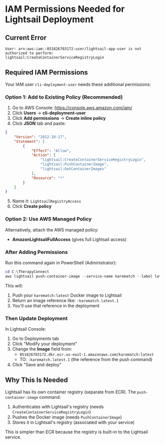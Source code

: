 # IAM Permissions Needed for Lightsail Deployment

## Current Error
```
User: arn:aws:iam::051826703172:user/lightsail-app-user is not authorized to perform:
lightsail:CreateContainerServiceRegistryLogin
```

## Required IAM Permissions

Your IAM user `cli-deployment-user` needs these additional permissions:

### Option 1: Add to Existing Policy (Recommended)

1. Go to AWS Console: https://console.aws.amazon.com/iam/
2. Click **Users** → **cli-deployment-user**
3. Click **Add permissions** → **Create inline policy**
4. Click **JSON** tab and paste:

```json
{
    "Version": "2012-10-17",
    "Statement": [
        {
            "Effect": "Allow",
            "Action": [
                "lightsail:CreateContainerServiceRegistryLogin",
                "lightsail:PushContainerImage",
                "lightsail:GetContainerImages"
            ],
            "Resource": "*"
        }
    ]
}
```

5. Name it: `LightsailRegistryAccess`
6. Click **Create policy**

### Option 2: Use AWS Managed Policy

Alternatively, attach the AWS managed policy:
- **AmazonLightsailFullAccess** (gives full Lightsail access)

### After Adding Permissions

Run this command again in PowerShell (Administrator):
```powershell
cd C:\TherapyConnect
aws lightsail push-container-image --service-name karematch --label latest --image karematch:latest --region us-east-1
```

This will:
1. Push your `karematch:latest` Docker image to Lightsail
2. Return an image reference like: `:karematch.latest.1`
3. You'll use that reference in the deployment

### Then Update Deployment

In Lightsail Console:
1. Go to Deployments tab
2. Click "Modify your deployment"
3. Change the **Image** field from:
   - `051826703172.dkr.ecr.us-east-1.amazonaws.com/karematch:latest`
   - TO: `:karematch.latest.1` (the reference from the push command)
4. Click "Save and deploy"

## Why This Is Needed

Lightsail has its own container registry (separate from ECR). The `push-container-image` command:
1. Authenticates with Lightsail's registry (needs `CreateContainerServiceRegistryLogin`)
2. Pushes the Docker image (needs `PushContainerImage`)
3. Stores it in Lightsail's registry (associated with your service)

This is simpler than ECR because the registry is built-in to the Lightsail service.
